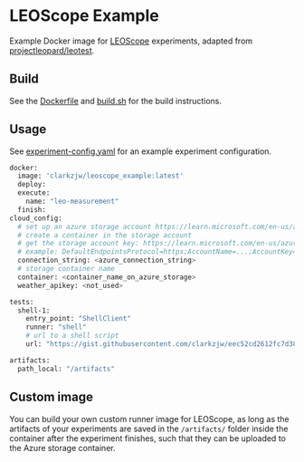 # LEOScope Example

Example Docker image for [LEOScope](https://leoscope.surrey.ac.uk/) experiments, adapted from [projectleopard/leotest](https://hub.docker.com/r/projectleopard/leotest).

## Build

See the [Dockerfile](./Dockerfile) and [build.sh](./build.sh) for the build instructions.

## Usage

See [experiment-config.yaml](./example/experiment-config.yaml) for an example experiment configuration.

```bash
docker: 
  image: 'clarkzjw/leoscope_example:latest'
  deploy: 
  execute:
    name: "leo-measurement"
  finish:
cloud_config:
  # set up an azure storage account https://learn.microsoft.com/en-us/azure/storage/common/storage-account-create?tabs=azure-portal
  # create a container in the storage account 
  # get the storage account key: https://learn.microsoft.com/en-us/azure/storage/common/storage-account-keys-manage?tabs=azure-portal
  # example: DefaultEndpointsProtocol=https;AccountName=...;AccountKey=.....
  connection_string: <azure_connection_string>
  # storage container name
  container: <container_name_on_azure_storage>
  weather_apikey: <not_used>

tests:
  shell-1:
    entry_point: "ShellClient"
    runner: "shell"
    # url to a shell script
    url: "https://gist.githubusercontent.com/clarkzjw/eec52cd2612fc7d38409b5c8e7c4c6cf/raw/ec46f17237c35ce90043b6031fa02d51f5c03cd6/run.sh"

artifacts:
  path_local: "/artifacts"

```

## Custom image

You can build your own custom runner image for LEOScope, as long as the artifacts of your experiments are saved in the `/artifacts/` folder inside the container after the experiment finishes, such that they can be uploaded to the Azure storage container.
